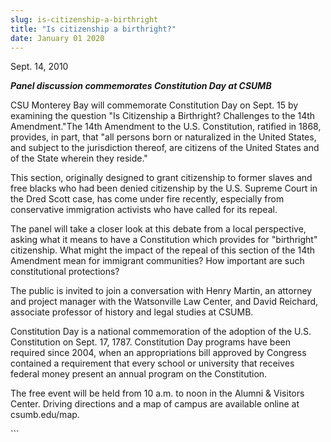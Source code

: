 ```yaml
---
slug: is-citizenship-a-birthright
title: "Is citizenship a birthright?"
date: January 01 2020
---
```


 
<p>Sept. 14, 2010</p>
<p></p>
<p>
  <strong
    ><em>Panel discussion commemorates Constitution Day at CSUMB</em></strong
  >
</p>
<p>
  CSU Monterey Bay will commemorate Constitution Day on Sept. 15 by examining
  the question "Is Citizenship a Birthright? Challenges to the 14th
  Amendment."The 14th Amendment to the U.S. Constitution, ratified in 1868,
  provides, in part, that "all persons born or naturalized in the United States,
  and subject to the jurisdiction thereof, are citizens of the United States and
  of the State wherein they reside."
</p>
<p>
  This section, originally designed to grant citizenship to former slaves and
  free blacks who had been denied citizenship by the U.S. Supreme Court in the
  Dred Scott case, has come under fire recently, especially from conservative
  immigration activists who have called for its repeal.
</p>
<p>
  The panel will take a closer look at this debate from a local perspective,
  asking what it means to have a Constitution which provides for "birthright"
  citizenship. What might the impact of the repeal of this section of the 14th
  Amendment mean for immigrant communities? How important are such
  constitutional protections?
</p>
<p>
  The public is invited to join a conversation with Henry Martin, an attorney
  and project manager with the Watsonville Law Center, and David Reichard,
  associate professor of history and legal studies at CSUMB.
</p>
<p>
  Constitution Day is a national commemoration of the adoption of the U.S.
  Constitution on Sept. 17, 1787. Constitution Day programs have been required
  since 2004, when an appropriations bill approved by Congress contained a
  requirement that every school or university that receives federal money
  present an annual program on the Constitution.
</p>
<p>
  The free event will be held from 10 a.m. to noon in the Alumni &amp; Visitors
  Center. Driving directions and a map of campus are available online at
  csumb.edu/map.
</p>
<p><em> </em></p>
<p></p>
```
